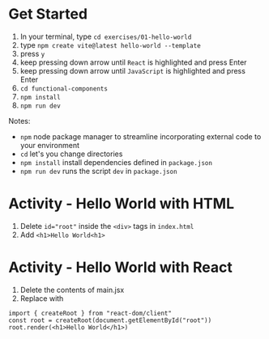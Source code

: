 # Get Started
1. In your terminal, type `cd exercises/01-hello-world`
2. type `npm create vite@latest hello-world --template`
3. press `y`
4. keep pressing down arrow until `React` is highlighted and press Enter
5. keep pressing down arrow until `JavaScript` is highlighted and press Enter
6. `cd functional-components`
7. `npm install`
8. `npm run dev`

Notes: 
- `npm` node package manager to streamline incorporating external code to your environment
- `cd` let's you change directories
- `npm install` install dependencies defined in `package.json`
- `npm run dev` runs the script `dev` in `package.json`

# Activity - Hello World with HTML
1. Delete `id="root"` inside the `<div>` tags in `index.html`
2. Add `<h1>Hello World<h1>`

# Activity - Hello World with React
1. Delete the contents of main.jsx
2. Replace with
```
import { createRoot } from "react-dom/client"
const root = createRoot(document.getElementById("root"))
root.render(<h1>Hello World</h1>)
```
